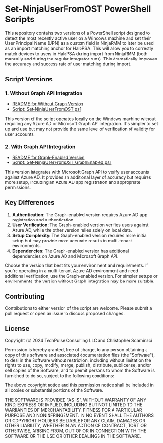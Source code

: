 # Set-NinjaUserFromOST PowerShell Scripts

This repository contains two versions of a PowerShell script designed to detect the most recently active user on a Windows machine and set their User Principal Name (UPN) as a custom field in NinjaRMM to later be used as an import matching anchor for HaloPSA. This will allow you to correctly match devices to users in HaloPSA during import from NinjaRMM (both manually and during the regular integrator runs). This dramatically improves the accuracy and success rate of user matching during import.

## Script Versions

### 1. Without Graph API Integration

- [README for Without Graph Version](https://github.com/cscaminaci/NinjaUserMatching4HaloPSA/blob/main/Without_Graph/README_WithoutGraph.md)
- [Script: Set-NinjaUserFromOST.ps1](https://github.com/cscaminaci/NinjaUserMatching4HaloPSA/blob/main/Without_Graph/Set-NinjaUserFromOST.ps1)

This version of the script operates locally on the Windows machine without requiring any Azure AD or Microsoft Graph API integration. It's simpler to set up and use but may not provide the same level of verification of validity for user accounts.

### 2. With Graph API Integration

- [README for Graph-Enabled Version](https://github.com/cscaminaci/NinjaUserMatching4HaloPSA/blob/main/With_Graph/README_GraphEnabled.md)
- [Script: Set-NinjaUserFromOST_GraphEnabled.ps1](https://github.com/cscaminaci/NinjaUserMatching4HaloPSA/blob/main/With_Graph/Set-NinjaUserFromOST_GraphEnabled.ps1)

This version integrates with Microsoft Graph API to verify user accounts against Azure AD. It provides an additional layer of accuracy but requires more setup, including an Azure AD app registration and appropriate permissions.

## Key Differences

1. **Authentication**: The Graph-enabled version requires Azure AD app registration and authentication.
2. **User Verification**: The Graph-enabled version verifies users against Azure AD, while the other version relies solely on local data.
3. **Setup Complexity**: The Graph-enabled version requires more initial setup but may provide more accurate results in multi-tenant environments.
4. **Dependencies**: The Graph-enabled version has additional dependencies on Azure AD and Microsoft Graph API.

Choose the version that best fits your environment and requirements. If you're operating in a multi-tenant Azure AD environment and need additional verification, use the Graph-enabled version. For simpler setups or environments, the version without Graph integration may be more suitable.

## Contributing

Contributions to either version of the script are welcome. Please submit a pull request or open an issue to discuss proposed changes.

## License

Copyright (c) 2024 TechPulse Consulting LLC and Christopher Scaminaci

Permission is hereby granted, free of charge, to any person obtaining a copy
of this software and associated documentation files (the "Software"), to deal
in the Software without restriction, including without limitation the rights
to use, copy, modify, merge, publish, distribute, sublicense, and/or sell
copies of the Software, and to permit persons to whom the Software is
furnished to do so, subject to the following conditions:

The above copyright notice and this permission notice shall be included in all
copies or substantial portions of the Software.

THE SOFTWARE IS PROVIDED "AS IS", WITHOUT WARRANTY OF ANY KIND, EXPRESS OR
IMPLIED, INCLUDING BUT NOT LIMITED TO THE WARRANTIES OF MERCHANTABILITY,
FITNESS FOR A PARTICULAR PURPOSE AND NONINFRINGEMENT. IN NO EVENT SHALL THE
AUTHORS OR COPYRIGHT HOLDERS BE LIABLE FOR ANY CLAIM, DAMAGES OR OTHER
LIABILITY, WHETHER IN AN ACTION OF CONTRACT, TORT OR OTHERWISE, ARISING FROM,
OUT OF OR IN CONNECTION WITH THE SOFTWARE OR THE USE OR OTHER DEALINGS IN THE
SOFTWARE.